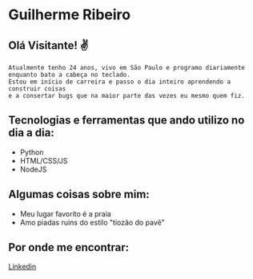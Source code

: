 # Guilherme Ribeiro 

## Olá Visitante! ✌️

    Atualmente tenho 24 anos, vivo em São Paulo e programo diariamente enquanto bato a cabeça no teclado. 
    Estou em início de carreira e passo o dia inteiro aprendendo a construir coisas
    e a consertar bugs que na maior parte das vezes eu mesmo quem fiz.

## Tecnologias e ferramentas que ando utilizo no dia a dia:

<ul>
    <li>Python</li>
    <li>HTML/CSS/JS</li>
    <li>NodeJS</li>
</ul>

## Algumas coisas sobre mim:

<ul>
    <li>Meu lugar favorito é a praia</li>
    <li>Amo piadas ruins do estilo "tiozão do pavê"</li>
</ul>

## Por onde me encontrar:

[Linkedin](https://www.linkedin.com/in/guiribeirodev/)
